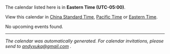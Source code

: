 The calendar listed here is in **Eastern Time (UTC-05:00)**. 

 View this calendar in [China Standard Time](/cal/china), [Pacific Time](/cal/pacific) or [Eastern Time](/cal/eastern). 

No upcoming events found.


-----
*The calendar was automatically generated. For calendar invitations, please send to andyxukq@gmail.com .*
